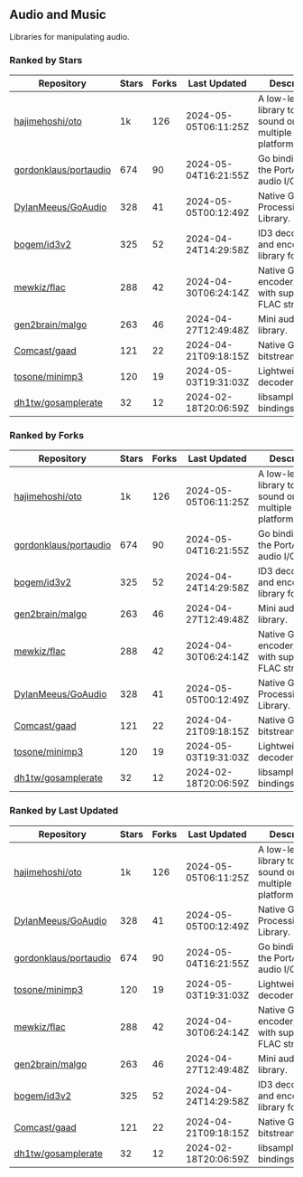 ## Audio and Music

Libraries for manipulating audio.

### Ranked by Stars

| Repository | Stars | Forks | Last Updated | Description | 
|------------|-------|-------|--------------|-------------|
| [hajimehoshi/oto](https://github.com/hajimehoshi/oto) | 1k | 126 | 2024-05-05T06:11:25Z |  A low-level library to play sound on multiple platforms. |
| [gordonklaus/portaudio](https://github.com/gordonklaus/portaudio) | 674 | 90 | 2024-05-04T16:21:55Z |  Go bindings for the PortAudio audio I/O library. |
| [DylanMeeus/GoAudio](https://github.com/DylanMeeus/GoAudio) | 328 | 41 | 2024-05-05T00:12:49Z |  Native Go Audio Processing Library. |
| [bogem/id3v2](https://github.com/bogem/id3v2) | 325 | 52 | 2024-04-24T14:29:58Z |  ID3 decoding and encoding library for Go. |
| [mewkiz/flac](https://github.com/mewkiz/flac) | 288 | 42 | 2024-04-30T06:24:14Z |  Native Go FLAC encoder/decoder with support for FLAC streams. |
| [gen2brain/malgo](https://github.com/gen2brain/malgo) | 263 | 46 | 2024-04-27T12:49:48Z |  Mini audio library. |
| [Comcast/gaad](https://github.com/Comcast/gaad) | 121 | 22 | 2024-04-21T09:18:15Z |  Native Go AAC bitstream parser. |
| [tosone/minimp3](https://github.com/tosone/minimp3) | 120 | 19 | 2024-05-03T19:31:03Z |  Lightweight MP3 decoder library. |
| [dh1tw/gosamplerate](https://github.com/dh1tw/gosamplerate) | 32 | 12 | 2024-02-18T20:06:59Z |  libsamplerate bindings for go. |

### Ranked by Forks

| Repository | Stars | Forks | Last Updated | Description | 
|------------|-------|-------|--------------|-------------|
| [hajimehoshi/oto](https://github.com/hajimehoshi/oto) | 1k | 126 | 2024-05-05T06:11:25Z |  A low-level library to play sound on multiple platforms. |
| [gordonklaus/portaudio](https://github.com/gordonklaus/portaudio) | 674 | 90 | 2024-05-04T16:21:55Z |  Go bindings for the PortAudio audio I/O library. |
| [bogem/id3v2](https://github.com/bogem/id3v2) | 325 | 52 | 2024-04-24T14:29:58Z |  ID3 decoding and encoding library for Go. |
| [gen2brain/malgo](https://github.com/gen2brain/malgo) | 263 | 46 | 2024-04-27T12:49:48Z |  Mini audio library. |
| [mewkiz/flac](https://github.com/mewkiz/flac) | 288 | 42 | 2024-04-30T06:24:14Z |  Native Go FLAC encoder/decoder with support for FLAC streams. |
| [DylanMeeus/GoAudio](https://github.com/DylanMeeus/GoAudio) | 328 | 41 | 2024-05-05T00:12:49Z |  Native Go Audio Processing Library. |
| [Comcast/gaad](https://github.com/Comcast/gaad) | 121 | 22 | 2024-04-21T09:18:15Z |  Native Go AAC bitstream parser. |
| [tosone/minimp3](https://github.com/tosone/minimp3) | 120 | 19 | 2024-05-03T19:31:03Z |  Lightweight MP3 decoder library. |
| [dh1tw/gosamplerate](https://github.com/dh1tw/gosamplerate) | 32 | 12 | 2024-02-18T20:06:59Z |  libsamplerate bindings for go. |

### Ranked by Last Updated

| Repository | Stars | Forks | Last Updated | Description | 
|------------|-------|-------|--------------|-------------|
| [hajimehoshi/oto](https://github.com/hajimehoshi/oto) | 1k | 126 | 2024-05-05T06:11:25Z |  A low-level library to play sound on multiple platforms. |
| [DylanMeeus/GoAudio](https://github.com/DylanMeeus/GoAudio) | 328 | 41 | 2024-05-05T00:12:49Z |  Native Go Audio Processing Library. |
| [gordonklaus/portaudio](https://github.com/gordonklaus/portaudio) | 674 | 90 | 2024-05-04T16:21:55Z |  Go bindings for the PortAudio audio I/O library. |
| [tosone/minimp3](https://github.com/tosone/minimp3) | 120 | 19 | 2024-05-03T19:31:03Z |  Lightweight MP3 decoder library. |
| [mewkiz/flac](https://github.com/mewkiz/flac) | 288 | 42 | 2024-04-30T06:24:14Z |  Native Go FLAC encoder/decoder with support for FLAC streams. |
| [gen2brain/malgo](https://github.com/gen2brain/malgo) | 263 | 46 | 2024-04-27T12:49:48Z |  Mini audio library. |
| [bogem/id3v2](https://github.com/bogem/id3v2) | 325 | 52 | 2024-04-24T14:29:58Z |  ID3 decoding and encoding library for Go. |
| [Comcast/gaad](https://github.com/Comcast/gaad) | 121 | 22 | 2024-04-21T09:18:15Z |  Native Go AAC bitstream parser. |
| [dh1tw/gosamplerate](https://github.com/dh1tw/gosamplerate) | 32 | 12 | 2024-02-18T20:06:59Z |  libsamplerate bindings for go. |

